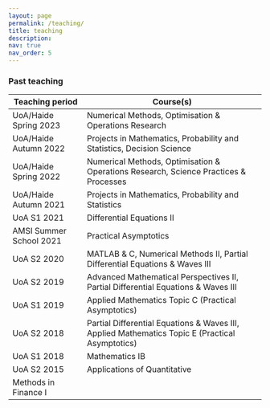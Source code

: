 ```yaml
---
layout: page
permalink: /teaching/
title: teaching
description:
nav: true
nav_order: 5
---
```


### Past teaching

| **Teaching period** | **Course(s)** |
|-----------------|--------|
| UoA/Haide Spring 2023 | Numerical Methods, Optimisation & Operations Research |
| UoA/Haide Autumn 2022 | Projects in Mathematics, Probability and Statistics, Decision Science |
| UoA/Haide Spring 2022 | Numerical Methods, Optimisation & Operations Research, Science Practices & Processes |
| UoA/Haide Autumn 2021 | Projects in Mathematics, Probability and Statistics | 
| UoA S1 2021 | Differential Equations II |
| AMSI Summer School 2021 | Practical Asymptotics |
| UoA S2 2020 | MATLAB & C, Numerical Methods II, Partial Differential Equations & Waves III | UoA S1 2020 | Differential Equations II |
| UoA S2 2019 | Advanced Mathematical Perspectives II, Partial Differential Equations & Waves III |
| UoA S1 2019 | Applied Mathematics Topic C (Practical Asymptotics) |
| UoA S2 2018 | Partial Differential Equations & Waves III, Applied Mathematics Topic E (Practical Asymptotics) |
| UoA S1 2018 | Mathematics IB |
| UoA S2 2015 | Applications of Quantitative
Methods in Finance I |